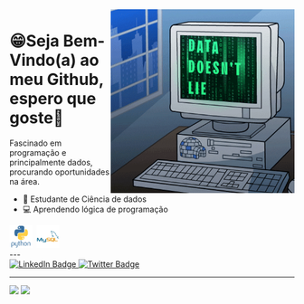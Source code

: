 <img src=  "giphy (3).gif" width=  "325px" align="right">

# 😁Seja Bem-Vindo(a) ao meu Github, espero que goste🫰
Fascinado em programação e principalmente dados, procurando oportunidades na área.
- 🎲 Estudante de Ciência de dados
- 💻 Aprendendo lógica de programação
<!-- 👨‍💻 Aprendendo Back End -->
<div>
  <img src="https://github.com/devicons/devicon/blob/master/icons/python/python-original-wordmark.svg" title="Python" alt="Python" width="40" height="40"/>&nbsp;
  <img src="https://github.com/devicons/devicon/blob/master/icons/mysql/mysql-original-wordmark.svg" title="MySQL" alt="MySQl" width="40" height="40"/>&nbsp;
</div>
---
<div id="badges">
  <a href = "https://www.linkedin.com/in/rafael-praxedes-zorzo-78a64a184/">
    <img src="https://img.shields.io/badge/LinkedIn-blue?style=for-the-badge&logo=linkedin&logoColor=white" alt="LinkedIn Badge"/>
  </a>
  <a href="">
  <img src="https://img.shields.io/badge/Twitter-blue?style=for-the-badge&logo=twitter&logoColor=white" alt="Twitter Badge"/>
  </a>
</div>

---
<div align = "left">
<img height = "200em" src="https://github-readme-stats.vercel.app/api/top-langs/?username=RafaelZorzo&show_icons=true&theme=bear&count_private=true"/>
<img height = "200em" src="https://github-readme-stats.vercel.app/api?username=RafaelZorzo&show_icons=true&show_icons=true&theme=bear&count_private=true" />
</div>
